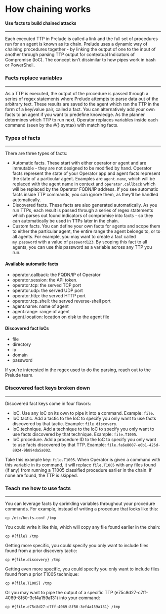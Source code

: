 
# How chaining works

#### Use facts to build chained attacks

---

Each executed TTP in Prelude is called a link and the full set of procedures run for an agent is known as its
chain. Prelude uses a dynamic way of chaining procedures together - by linking the output of one to the input
of another through parsing TTP output for contextual Indicators of Compromise (IoC). The concept isn't dissimilar to
how pipes work in bash or PowerShell.

### Facts replace variables

---

As a TTP is executed, the output of the procedure is passed through a series of regex statements
where Prelude attempts to parse data out of the arbitrary text. These results are saved to the agent
which ran the TTP in the form of a key/value pair, called a fact. You can alternatively add your own facts to
an agent if you want to predefine knowledge. As the planner determines which TTP to run next, Operator replaces
variables inside each command (seen by the #{} syntax) with matching facts.

### Types of facts

---

There are three types of facts:

- Automatic facts. These start with either operator or agent and are immutable - they are not designed to be modified
by hand. Operator facts represent the state of your Operator app and agent facts represent the state of a particular 
agent. Examples are ```agent.name```, which will be replaced with the agent name in context and ```operator.callback```
which will be replaced by the Operator FQDN/IP address. If you see automatic facts inside TTP commands, you can ignore
them, as they'll be handled automatically. 
- Discovered facts. These facts are also generated automatically. As you run TTPs, each result is passed through a
series of regex statements which parses out found indicators of compromise into facts - so they can
automatically be used in TTPs later in the chain.
- Custom facts. You can define your own facts for agents and scope them to either the particular agent, the entire 
range the agent belongs to, or to all agents. For example, you may want to create a fact called ```my.password```
with a value of ```password123```. By scoping this fact to all agents, you can use this password as a variable across
any TTP you run.

#### Available automatic facts

- operator.callback: the FQDN/IP of Operator
- operator.session: the API token.
- operator.tcp: the served TCP port
- operator.udp: the served UDP port
- operator.http: the served HTTP port
- operator.tcp_shell: the served reverse-shell port
- agent.name: name of agent
- agent.range: range of agent
- agent.location: location on disk to the agent file

#### Discovered fact IoCs

- file
- directory
- ip
- domain
- password

If you're interested in the regex used to do the parsing, reach out to the Prelude team.

### Discovered fact keys broken down

---

Discovered fact keys come in four flavors:

- IoC. Use any IoC on its own to pipe it into a command. Example: ```file```.
- IoC.tactic. Add a tactic to the IoC to specify you only want to use facts discovered by that tactic. Example: ```file.discovery```.
- IoC.technique. Add a technique to the IoC to specify you only want to use facts discovered by that technique. Example: ```file.T1005```.
- IoC.procedure. Add a procedure ID to the IoC to specify you only want to use facts discovered by that TTP. Example: ```file.fa6e8607-e0b1-425d-8924-9b894da5a002```.

Take this example key: ```file.T1005```. When Operator is given a command with this variable in its command, it will 
replace ```file.T1005``` with any files found (if any) from running a T1005 classified procedure earlier in the chain.
If none are found, the TTP is skipped.

### Teach me how to use facts

---

You can leverage facts by sprinkling variables throughout your procedure commands. For example, instead of
writing a procedure that looks like this:

```shell
cp /etc/hosts.conf /tmp
```

You could write it like this, which will copy any file found earlier in the chain:

```shell
cp #{file} /tmp
```

Getting more specific, you could specify you only want to include files found from a prior discovery tactic:

```shell
cp #{file.discovery} /tmp
```

Getting even more specific, you could specify you only want to include files found from a prior T1005 technique:

```shell
cp #{file.T1005} /tmp
```

Or you may want to pipe the output of a specific TTP (e75c8d27-c7ff-4069-8f50-3ef4a159a131) into your command:

```shell
cp #{file.e75c8d27-c7ff-4069-8f50-3ef4a159a131} /tmp
```
